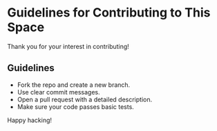 # Guidelines for Contributing to This Space

Thank you for your interest in contributing!

## Guidelines
- Fork the repo and create a new branch.
- Use clear commit messages.
- Open a pull request with a detailed description.
- Make sure your code passes basic tests.

Happy hacking!
